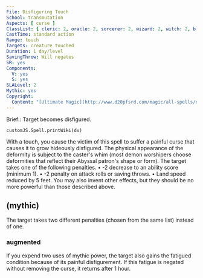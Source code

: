 ```yaml
---
File: Disfiguring Touch
School: transmutation
Aspects: [ curse ]
ClassList: { cleric: 2, oracle: 2, sorcerer: 2, wizard: 2, witch: 2, bloodrager: 2, occultist: 2, psychic: 2, mesmerist: 2, spiritualist: 2 }
CastTime: standard action
Range: touch
Targets: creature touched
Duration: 1 day/level
SavingThrow: Will negates
SR: yes
Components:
  V: yes
  S: yes
SLALevel: 2
Mythic: yes
Copyright:
  Content: "[Ultimate Magic](http://www.d20pfsrd.com/magic/all-spells/d/disfiguring-touch)"
---
```

Brief:: Target becomes disfigured.

```dataviewjs
customJS.Spell.printWiki(dv)
```

With a touch, you cause the victim of this spell to suffer a painful curse that causes it to grow hideously disfigured. The physical appearance of the deformity is subject to the caster's whim (most demon worshipers choose deformities that reflect their Abyssal patron's shape or form). The target takes one of the following penalties.  • -2 decrease to an ability score (minimum 1).  • -2 penalty on attack rolls or saving throws.  • Land speed reduced by 5 feet.  You may also invent other effects, but they should be no more powerful than those described above.


## (mythic)

The target takes two different penalties (chosen from the same list) instead of one.


### augmented

If you expend two uses of mythic power, the target also gains the fatigued condition because of its painful disfigurement. If this fatigue is negated without removing the curse, it returns after 1 hour.
